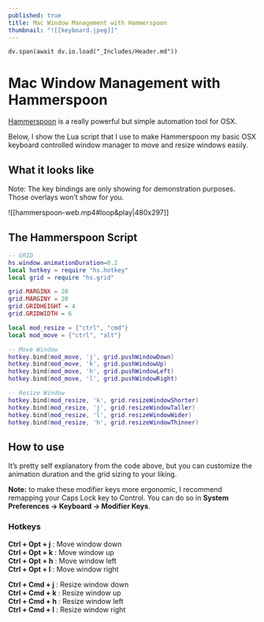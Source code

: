 ```yaml
---
published: true
title: Mac Window Management with Hammerspoon
thumbnail: "![[keyboard.jpeg]]"
---
```

```dataviewjs
dv.span(await dv.io.load("_Includes/Header.md"))
```
# Mac Window Management with Hammerspoon

[Hammerspoon](https://github.com/Hammerspoon/hammerspoon) is a really powerful but simple automation tool for OSX.

Below, I show the Lua script that I use to make Hammerspoon my basic OSX keyboard controlled window manager to move and resize windows easily.

## What it looks like

Note: The key bindings are only showing for demonstration purposes. Those overlays won’t show for you.

![[hammerspoon-web.mp4#loop&play|480x297]]
## The Hammerspoon Script

```lua
-- GRID
hs.window.animationDuration=0.2
local hotkey = require "hs.hotkey"
local grid = require "hs.grid"

grid.MARGINX = 20
grid.MARGINY = 20
grid.GRIDHEIGHT = 4
grid.GRIDWIDTH = 6

local mod_resize = {"ctrl", "cmd"}
local mod_move = {"ctrl", "alt"}

-- Move Window
hotkey.bind(mod_move, 'j', grid.pushWindowDown)
hotkey.bind(mod_move, 'k', grid.pushWindowUp)
hotkey.bind(mod_move, 'h', grid.pushWindowLeft)
hotkey.bind(mod_move, 'l', grid.pushWindowRight)

-- Resize Window
hotkey.bind(mod_resize, 'k', grid.resizeWindowShorter)
hotkey.bind(mod_resize, 'j', grid.resizeWindowTaller)
hotkey.bind(mod_resize, 'l', grid.resizeWindowWider)
hotkey.bind(mod_resize, 'h', grid.resizeWindowThinner)
```

## How to use

It’s pretty self explanatory from the code above, but you can customize the animation duration and the grid sizing to your liking.

**Note:** to make these modifier keys more ergonomic, I recommend remapping your Caps Lock key to Control. You can do so in **System Preferences -> Keyboard -> Modifier Keys**.

### Hotkeys

**Ctrl + Opt + j** : Move window down  
**Ctrl + Opt + k** : Move window up  
**Ctrl + Opt + h** : Move window left  
**Ctrl + Opt + l** : Move window right

**Ctrl + Cmd + j** : Resize window down  
**Ctrl + Cmd + k** : Resize window up  
**Ctrl + Cmd + h** : Resize window left  
**Ctrl + Cmd + l** : Resize window right